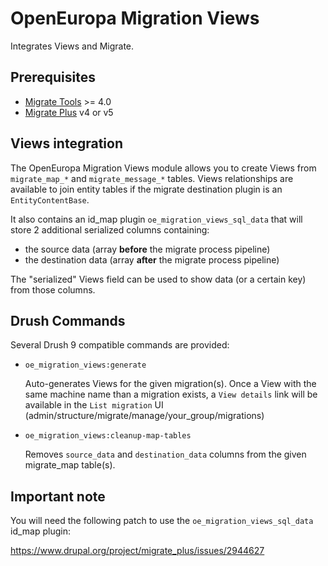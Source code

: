 # OpenEuropa Migration Views

Integrates Views and Migrate.

## Prerequisites

* [Migrate Tools](https://www.drupal.org/project/migrate_tools) >= 4.0
* [Migrate Plus](https://www.drupal.org/project/migrate_plus) v4 or v5

## Views integration

The OpenEuropa Migration Views module allows you to create Views from `migrate_map_*` and `migrate_message_*` tables.
Views relationships are available to join entity tables if the migrate destination plugin is an `EntityContentBase`.

It also contains an id_map plugin `oe_migration_views_sql_data` that will store 2 additional serialized columns containing:
- the source data (array **before** the migrate process pipeline)
- the destination data (array **after** the migrate process pipeline)

The "serialized" Views field can be used to show data (or a certain key) from those columns.

## Drush Commands

Several Drush 9 compatible commands are provided:

- `oe_migration_views:generate`

    Auto-generates Views for the given migration(s).
    Once a View with the same machine name than a migration exists, a `View details` link will be available
    in the `List migration` UI (admin/structure/migrate/manage/your_group/migrations)

- `oe_migration_views:cleanup-map-tables`

    Removes `source_data` and `destination_data` columns from the given migrate_map table(s).

## Important note

You will need the following patch to use the `oe_migration_views_sql_data` id_map plugin:

https://www.drupal.org/project/migrate_plus/issues/2944627
